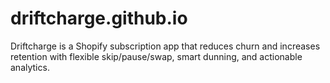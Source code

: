 # driftcharge.github.io
Driftcharge is a Shopify subscription app that reduces churn and increases retention with flexible skip/pause/swap, smart dunning, and actionable analytics.
